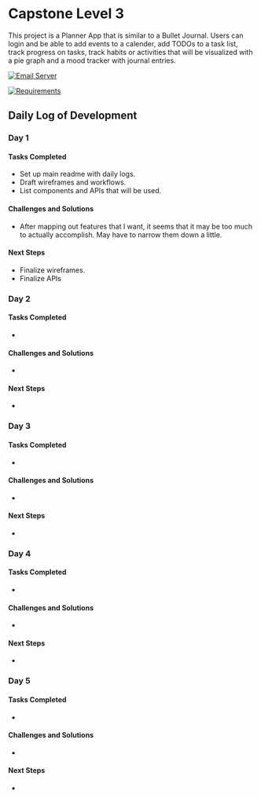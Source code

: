 # Capstone Level 3

This project is a Planner App that is similar to a Bullet Journal. Users can login and be able to add events to a calender, add TODOs to a task list, track progress on tasks, track habits or activities that will be visualized with a pie graph and a mood tracker with journal entries. 

<!-- Email Server README.md -->
[![Email Server](https://img.shields.io/badge/server-email--readme-blue?style=flat-square)](/README-email-server.md)
<!-- Check list of requirements README.md -->
[![Requirements](https://img.shields.io/badge/checkList-readme-blue?style=flat-square)](/README-checklist.md)


## Daily Log of Development

### Day 1 

#### Tasks Completed
- Set up main readme with daily logs.
- Draft wireframes and workflows.
- List components and APIs that will be used.

#### Challenges and Solutions
- After mapping out features that I want, it seems that it may be too much to actually accomplish. May have to narrow them down a little. 

#### Next Steps
- Finalize wireframes.
- Finalize APIs

### Day 2 

#### Tasks Completed
- 

#### Challenges and Solutions
-

#### Next Steps
- 

### Day 3 

#### Tasks Completed
- 

#### Challenges and Solutions
-

#### Next Steps
- 

### Day 4 

#### Tasks Completed
- 

#### Challenges and Solutions
-

#### Next Steps
- 

### Day 5 

#### Tasks Completed
- 

#### Challenges and Solutions
-

#### Next Steps
- 






